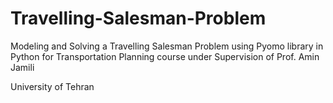 # Travelling-Salesman-Problem
Modeling and Solving a Travelling Salesman Problem using Pyomo library in Python for Transportation Planning course under Supervision of Prof. Amin Jamili

University of Tehran
